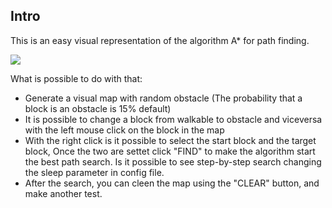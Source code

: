## Intro
This is an easy visual representation of the algorithm A* for path finding.

![](https://github.com/AntonioConsiglio/Astart_python/blob/heap_optim/gif/Agif.gif)

What is possible to do with that:

- Generate a visual map with random obstacle (The probability that a block is an obstacle is 15% default)
- It is possible to change a block from walkable to obstacle and viceversa with the left mouse click on the block in the map
- With the right click is it possible to select the start block and the target block, Once the two are settet click "FIND" to 
    make the algorithm start the best path search. Is it possible to see step-by-step search changing the sleep parameter in config file.
- After the search, you can cleen the map using the "CLEAR" button, and make another test.


